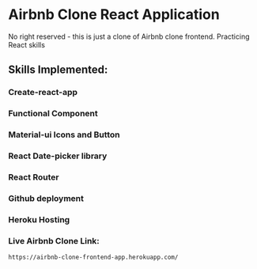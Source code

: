 # Airbnb Clone React Application

No right reserved - this is just a clone of Airbnb clone frontend. Practicing React skills

## Skills Implemented:

### Create-react-app

### Functional Component

### Material-ui Icons and Button

### React Date-picker library

### React Router

### Github deployment

### Heroku Hosting

### Live Airbnb Clone Link:

    https://airbnb-clone-frontend-app.herokuapp.com/
